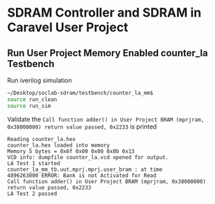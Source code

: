 # SDRAM Controller and SDRAM in Caravel User Project
## Run User Project Memory Enabled counter_la Testbench
Run iverilog simulation
```sh
~/Desktop/soclab-sdram/testbench/counter_la_mm$
source run_clean
source run_sim
```

Validate the `Call function adder() in User Project BRAM (mprjram, 0x38000000) return value passed, 0x2233` is printed
```
Reading counter_la.hex
counter_la.hex loaded into memory
Memory 5 bytes = 0x6f 0x00 0x00 0x0b 0x13
VCD info: dumpfile counter_la.vcd opened for output.
LA Test 1 started
counter_la_mm_tb.uut.mprj.mprj.user_bram : at time           4896263000 ERROR: Bank is not Activated for Read
Call function adder() in User Project BRAM (mprjram, 0x38000000) return value passed, 0x2233
LA Test 2 passed
```

